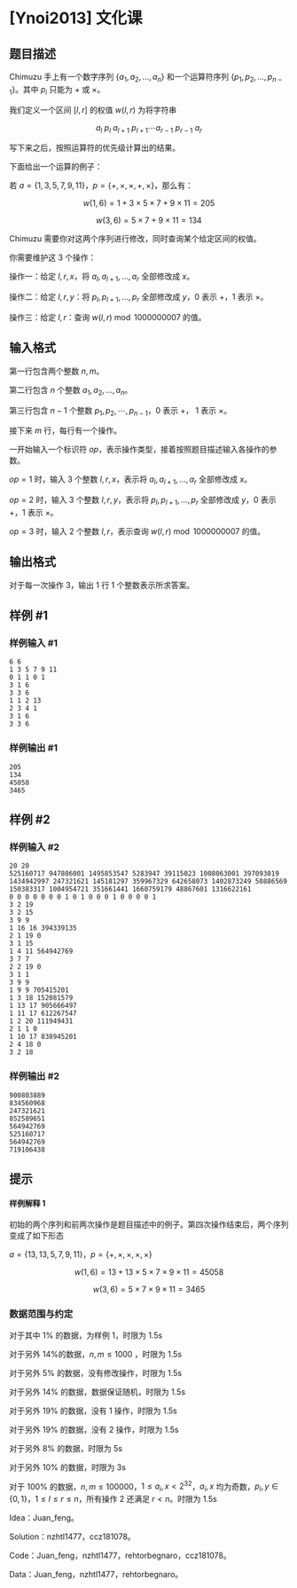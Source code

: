 # [Ynoi2013] 文化课

## 题目描述

Chimuzu 手上有一个数字序列 $\{a_{1},a_{2},\ldots,a_{n}\}$ 和一个运算符序列 $\{p_{1},p_{2},\ldots,p_{n-1}\}$。其中 $p_{i}$ 只能为 $+$ 或 $\times$。

我们定义一个区间 $[l,r]$ 的权值 $w(l,r)$ 为将字符串

$$
a_{l}~p_{l}~a_{l+1}~p_{l+1} \cdots a_{r-1}~p_{r-1}~a_{r}
$$

写下来之后，按照运算符的优先级计算出的结果。

下面给出一个运算的例子：

若 $a=\{1,3,5,7,9,11\}$，$p=\{+,\times,\times,+,\times\}$，那么有：

$$
w(1,6)=1+3\times 5\times 7+9\times 11=205
$$

$$
w(3,6)=5\times 7+9\times 11=134
$$

Chimuzu 需要你对这两个序列进行修改，同时查询某个给定区间的权值。

你需要维护这 $3$ 个操作：

操作一：给定 $l,r,x$，将 $a_{l},a_{l+1},\ldots,a_{r}$ 全部修改成 $x$。

操作二：给定 $l,r,y$：将 $p_{l},p_{l+1},\ldots,p_{r}$ 全部修改成 $y$，$0$ 表示 $+$，$1$ 表示 $\times$。

操作三：给定 $l,r$：查询 $w(l,r) \bmod 1000000007$ 的值。

## 输入格式

第一行包含两个整数 $n,m$。

第二行包含 $n$ 个整数 $a_{1},a_{2},\ldots,a_{n}$。

第三行包含 $n-1$ 个整数 $p_{1},p_{2},\cdots,p_{n-1}$，$0$ 表示 $+$， $1$ 
 表示 $\times$。

接下来 $m$ 行，每行有一个操作。

一开始输入一个标识符 $op$，表示操作类型，接着按照题目描述输入各操作的参数。

$op=1$ 时，输入 $3$ 个整数 $l,r,x$，表示将 $a_{l},a_{l+1},\ldots,a_{r}$ 全部修改成 $x$。

$op=2$ 时，输入 $3$ 个整数 $l,r,y$，表示将 $p_{l},p_{l+1},\ldots,p_{r}$ 全部修改成 $y$，$0$ 表示 $+$，$1$ 表示 $\times$。

$op=3$ 时，输入 $2$ 个整数 $l,r$，表示查询 $w(l,r) \bmod 1000000007$ 的值。





## 输出格式

对于每一次操作 $3$，输出 $1$ 行 $1$ 个整数表示所求答案。

## 样例 #1

### 样例输入 #1
```
6 6
1 3 5 7 9 11
0 1 1 0 1
3 1 6
3 3 6
1 1 2 13
2 3 4 1
3 1 6
3 3 6
```

### 样例输出 #1

```
205
134
45058
3465
```

## 样例 #2

### 样例输入 #2
```
20 20
525160717 947806001 1495853547 5283947 39115023 1008063001 397093019 1434942997 247321621 145181297 359967329 642658073 1402873249 50886569 150383317 1004954721 351661441 1660759179 48867601 1316622161 
0 0 0 0 0 0 0 1 0 1 0 0 0 1 0 0 0 0 1 
3 2 19
3 2 15
3 9 9
1 16 16 394339135
2 1 19 0
3 1 15
1 4 11 564942769
3 7 7
2 2 19 0
3 1 1
3 9 9
1 9 9 705415201
1 3 18 152081579
1 13 17 905666497
1 11 17 612267547
1 2 20 111949431
2 1 1 0
1 10 17 838945201
2 4 18 0
3 2 18
```

### 样例输出 #2

```
900803889
834560968
247321621
852589651
564942769
525160717
564942769
719106438
```

## 提示

#### 样例解释 1

初始的两个序列和前两次操作是题目描述中的例子。第四次操作结束后，两个序列变成了如下形态

$a=\{13,13,5,7,9,11\}$，$p=\{+,\times,\times,\times,\times\}$

$$
w(1,6)=13+13\times 5\times 7\times 9\times 11=45058
$$

$$
w(3,6)=5\times 7\times 9\times 11=3465
$$

### 数据范围与约定

对于其中 $1\%$ 的数据，为样例 1，时限为 1.5s

对于另外 $14\%$的数据，$n,m\leq 1000$ ，时限为 1.5s

对于另外 $5\%$ 的数据，没有修改操作，时限为 1.5s

对于另外 $14\%$ 的数据，数据保证随机，时限为 1.5s

对于另外 $19\%$ 的数据，没有 1 操作，时限为 1.5s

对于另外 $19\%$ 的数据，没有 2 操作，时限为 1.5s

对于另外 $8\%$ 的数据，时限为 5s

对于另外 $10\%$ 的数据，时限为 3s

对于 $100\%$ 的数据，$n,m\leq 100000$，$1\leq a_{i},x\lt 2^{32}$，$a_{i},x$ 均为奇数，$p_{i},y\in\{0,1\}$，$1\leq l\leq r\leq n$，所有操作 $2$ 还满足 $r\lt n$。时限为 1.5s

Idea：Juan_feng。

Solution：nzhtl1477，ccz181078。

Code：Juan_feng，nzhtl1477，rehtorbegnaro，ccz181078。

Data：Juan_feng，nzhtl1477，rehtorbegnaro。


